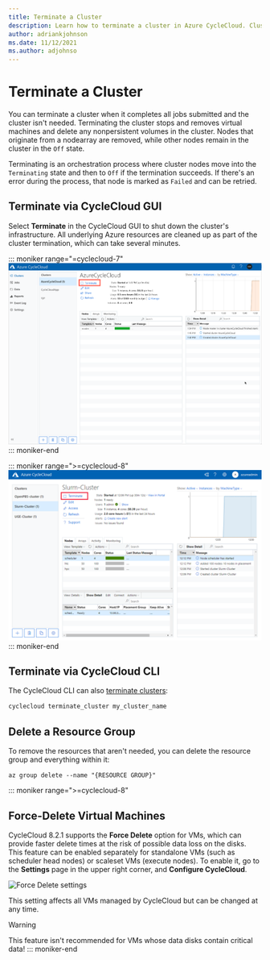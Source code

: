 ```yaml
---
title: Terminate a Cluster
description: Learn how to terminate a cluster in Azure CycleCloud. Cluster termination stops and removes the VMs and deletes non-persistent volumes.
author: adriankjohnson
ms.date: 11/12/2021
ms.author: adjohnso
---
```


# Terminate a Cluster

You can terminate a cluster when it completes all jobs submitted and the cluster isn't needed. Terminating the cluster stops and removes virtual machines and delete any non­persistent volumes in the cluster. Nodes that originate from a nodearray are removed, while other nodes remain in the cluster in the `Off` state.

Terminating is an orchestration process where cluster nodes move into the `Terminating` state and then to `Off` if the termination succeeds. If there's an error during the process, that node is marked as `Failed` and can be retried.

## Terminate via CycleCloud GUI

Select **Terminate** in the CycleCloud GUI to shut down the cluster's infrastructure. All underlying Azure resources are cleaned up as part of the cluster termination, which can take several minutes.

::: moniker range="=cyclecloud-7"
![terminate cluster dialog](../images/version-7/terminate-cluster.png)
::: moniker-end

::: moniker range=">=cyclecloud-8"
![terminate cluster dialog](../images/version-8/terminate-cluster.png)
::: moniker-end

## Terminate via CycleCloud CLI

The CycleCloud CLI can also [terminate clusters](~/articles/cyclecloud/cli.md#cyclecloud-terminate_cluster):

```bash
cyclecloud terminate_cluster my_cluster_name
```

## Delete a Resource Group

To remove the resources that aren't needed, you can delete the resource group and everything within it:

```azurecli-interactive
az group delete --name "{RESOURCE GROUP}"
```

::: moniker range=">=cyclecloud-8"

## Force-Delete Virtual Machines

CycleCloud 8.2.1 supports the **Force Delete** option for VMs, which can provide faster delete times at the risk of possible data loss on the disks. This feature can be enabled separately for standalone VMs (such as scheduler head nodes) or scaleset VMs (execute nodes). To enable it, go to the **Settings** page in the upper right corner, and **Configure CycleCloud**.

![Force Delete settings](~/articles/cyclecloud/images/force-delete-settings.png)

This setting affects all VMs managed by CycleCloud but can be changed at any time.

> [!WARNING]
> This feature isn't recommended for VMs whose data disks contain critical data!
::: moniker-end